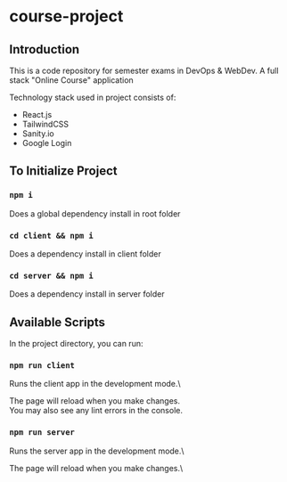 # course-project

## Introduction
This is a code repository for semester exams in DevOps & WebDev. 
A full stack "Online Course" application

Technology stack used in project consists of: 
- React.js
- TailwindCSS
- Sanity.io
- Google Login
<!-- - Docker
- Deployed on Vercel -->


## To Initialize Project

### `npm i`

Does a global dependency install in root folder

### `cd client && npm i`

Does a dependency install in client folder

### `cd server && npm i`

Does a dependency install in server folder


## Available Scripts

In the project directory, you can run:

### `npm run client`

Runs the client app in the development mode.\

The page will reload when you make changes.\
You may also see any lint errors in the console.

### `npm run server`

Runs the server app in the development mode.\

The page will reload when you make changes.\
